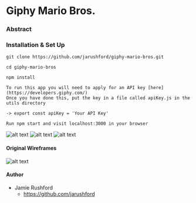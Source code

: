 # Giphy Mario Bros.

### Abstract 




### Installation & Set Up

```
git clone https://github.com/jarushford/giphy-mario-bros.git

cd giphy-mario-bros

npm install

To run this app you will need to apply for an API key [here](https://developers.giphy.com/)
Once you have done this, put the key in a file called apiKey.js in the utils directory

-> export const apiKey = 'Your API Key'

Run npm start and visit localhost:3000 in your browser
```

![alt text](assets/screenshot1.gif)
![alt text](assets/screenshot2.gif)
![alt text](assets/screenshot3.gif)

#### Original Wireframes

![alt text](assets/wireframes.gif)

#### Author

- Jamie Rushford
  - https://github.com/jarushford

